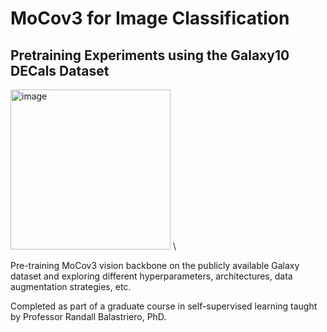 # MoCov3 for Image Classification
## Pretraining Experiments using the Galaxy10 DECals Dataset
<img width="256" height="256" alt="image" src="https://github.com/user-attachments/assets/48aeb906-ee52-4a03-a38e-2902158e1f2d" /> \

Pre-training MoCov3 vision backbone on the publicly available Galaxy dataset and exploring different hyperparameters, architectures, data augmentation strategies, etc.

Completed as part of a graduate course in self-supervised learning taught by Professor Randall Balastriero, PhD.
